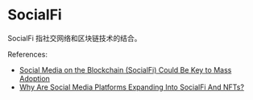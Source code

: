 # SocialFi

SocialFi 指社交网络和区块链技术的结合。

References:
- [Social Media on the Blockchain (SocialFi) Could Be Key to Mass Adoption](https://www.nasdaq.com/articles/social-media-on-the-blockchain-socialfi-could-be-key-to-mass-adoption)
- [Why Are Social Media Platforms Expanding Into SocialFi And NFTs?](https://www.binance.com/en/blog/nft/why-are-social-media-platforms-expanding-into-socialfi-and-nfts-421499824684903417)


